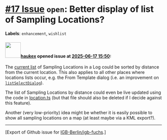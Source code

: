 # [\#17 Issue](https://github.com/IGB-Berlin/igb-fuchs/issues/17) `open`: Better display of list of Sampling Locations?
**Labels**: `enhancement`, `wishlist`


#### <img src="https://avatars.githubusercontent.com/u/4613111?u=708742f53b26cb75f2c7a93ee7a7a53abe18ec48&v=4" width="50">[haukex](https://github.com/haukex) opened issue at [2025-06-17 15:50](https://github.com/IGB-Berlin/igb-fuchs/issues/17):

The [current list](https://github.com/IGB-Berlin/igb-fuchs/blob/fe59b397704ecc4fab12d395512ee4f8d7655b66/src/editors/samp-log.tsx#L108) of Sampling Locations in a Log could be sorted by distance from the current location. This also applies to all other places where locations lists occur, e.g. the From Template dialog (i.e. an improvement on [`listSelectDialog`](https://github.com/IGB-Berlin/igb-fuchs/blob/fe59b397704ecc4fab12d395512ee4f8d7655b66/src/editors/list-dialog.tsx#L24)).

The list of Sampling Locations by distance could even be live updated using the code in [location.ts](https://github.com/IGB-Berlin/igb-fuchs/blob/fe59b397704ecc4fab12d395512ee4f8d7655b66/src/location.ts#L27) (but that file should also be deleted if I decide against this feature).

Another (very low-priority) idea might be whether it is easily possible to show all sampling locations on a map (at least maybe via a KML export?).




-------------------------------------------------------------------------------



[Export of Github issue for [IGB-Berlin/igb-fuchs](https://github.com/IGB-Berlin/igb-fuchs).]

